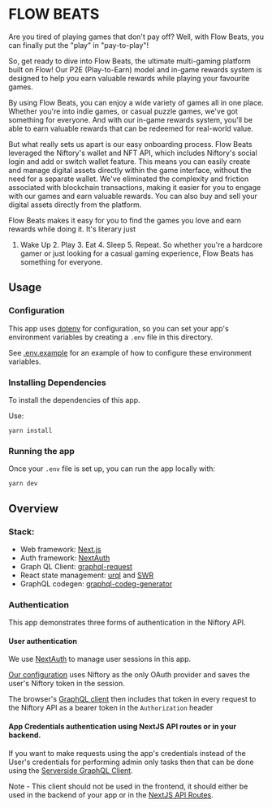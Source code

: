 # FLOW BEATS

Are you tired of playing games that don't pay off? Well, with Flow Beats, you can finally put the "play" in "pay-to-play"!

So, get ready to dive into Flow Beats, the ultimate multi-gaming platform built on Flow!
Our P2E (Play-to-Earn) model and in-game rewards system is designed to help you earn valuable rewards while playing your favourite games.

By using Flow Beats, you can enjoy a wide variety of games all in one place. Whether you're into indie games, or casual puzzle games, we've got something for everyone. And with our in-game rewards system, you'll be able to earn valuable rewards that can be redeemed for real-world value.

But what really sets us apart is our easy onboarding process. Flow Beats leveraged the Niftory's wallet and NFT API, which includes Niftory's social login and add or switch wallet feature. This means you can easily create and manage digital assets directly within the game interface, without the need for a separate wallet. We've eliminated the complexity and friction associated with blockchain transactions, making it easier for you to engage with our games and earn valuable rewards.
You can also buy and sell your digital assets directly from the platform.

Flow Beats makes it easy for you to find the games you love and earn rewards while doing it. It's literary just

1. Wake Up 2. Play 3. Eat 4. Sleep 5. Repeat.
So whether you're a hardcore gamer or just looking for a casual gaming experience, Flow Beats has something for everyone.

## Usage

### Configuration

This app uses [dotenv](https://github.com/motdotla/dotenv) for configuration, so you can set your app's environment variables by creating a `.env` file in this directory.

See [.env.example](./.env.example) for an example of how to configure these environment variables.

### Installing Dependencies

To install the dependencies of this app.

Use:
```
yarn install
```

### Running the app

Once your `.env` file is set up, you can run the app locally with:

```
yarn dev
```

## Overview

### Stack:

- Web framework: [Next.js](https://nextjs.org/)
- Auth framework: [NextAuth](https://next-auth.js.org/)
- Graph QL Client: [graphql-request](https://github.com/prisma-labs/graphql-request)
- React state management: [urql](https://formidable.com/open-source/urql/) and [SWR](https://swr.vercel.app/docs/with-nextjs)
- GraphQL codegen: [graphql-codeg-generator](https://www.graphql-code-generator.com/)

### Authentication

This app demonstrates three forms of authentication in the Niftory API.

#### User authentication

We use [NextAuth](https://next-auth.js.org/) to manage user sessions in this app.

[Our configuration](pages/api/auth/[...nextauth].ts) uses Niftory as the only OAuth provider and saves the user's Niftory token in the session.

The browser's [GraphQL client](src/components/GraphQLClientProvider.tsx) then includes that token in every request to the Niftory API as a bearer token in the `Authorization` header

#### App Credentials authentication using NextJS API routes or in your backend.

If you want to make requests using the app's credentials instead of the User's credentials for performing admin only tasks then that can be done using the [Serverside GraphQL Client](src/graphql/getClientForServer.ts).

Note - This client should not be used in the frontend, it should either be used in the backend of your app or in the [NextJS API Routes](https://nextjs.org/docs/api-routes/introduction). 
